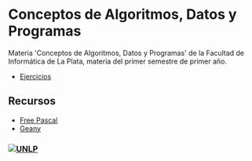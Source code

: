 # Conceptos de Algoritmos, Datos y Programas
Materia 'Conceptos de Algoritmos, Datos y Programas' de la Facultad de Informática de La Plata, materia del primer semestre de primer año.

- [Ejercicios](https://github.com/gretoide/CADP/tree/master/ejercicios) 

## Recursos
- [Free Pascal](https://www.freepascal.org/download.html)
- [Geany](https://www.geany.org/download/releases/)
 ### [![UNLP](https://img.shields.io/badge/UNLP-Universidad%20Nacional%20de%20La%20Plata-blue)](https://www.unlp.edu.ar/)
 
